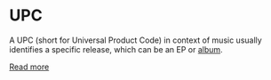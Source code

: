 # UPC

A UPC (short for Universal Product Code) in context of music usually identifies a specific release, which can be an EP or [album](/terms/album).

[Read more](https://en.wikipedia.org/wiki/Universal_Product_Code)